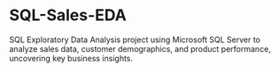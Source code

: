 # SQL-Sales-EDA
SQL Exploratory Data Analysis project using Microsoft SQL Server to analyze sales data, customer demographics, and product performance, uncovering key business insights.
